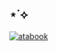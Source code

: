 ## ⋆˙⟡

[![atabook](https://img.shields.io/badge/atabook-%20-9cba9b?style=flat&labelColor=9cba9b&color=9cba9b)](https://whatsurnamegirlfriend.atabook.org/)

